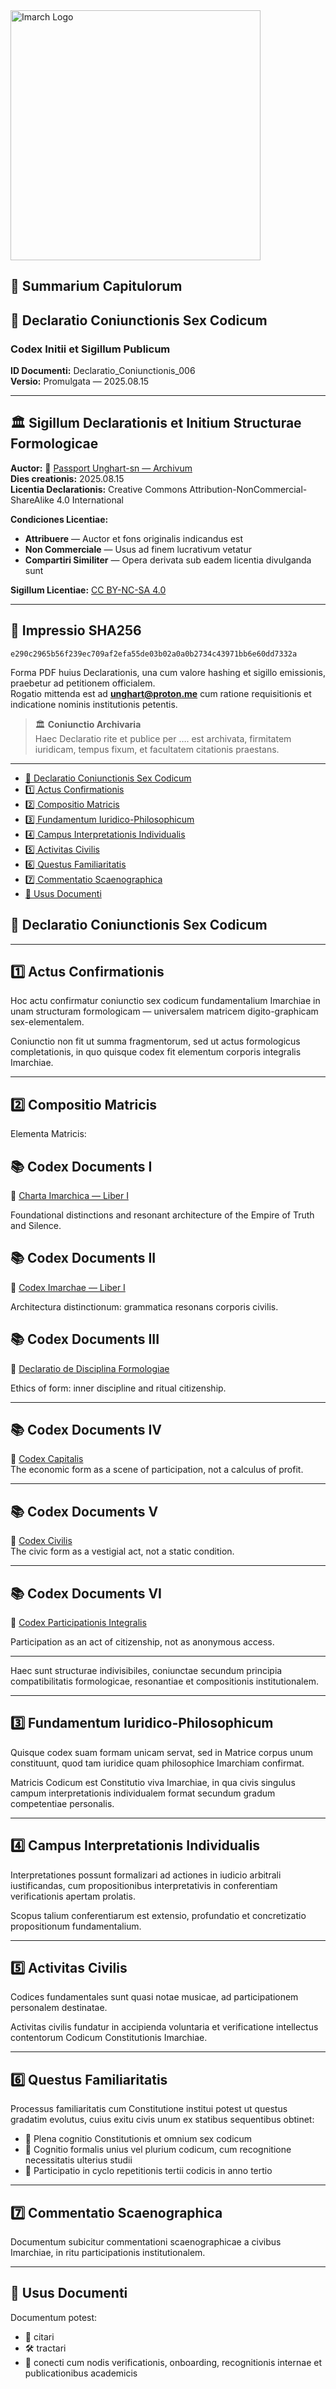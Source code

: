 <img src="./assets/logo_imarhc.jpg" alt="Imarch Logo" width="400"/>


<h2 id="summarium-capitulorum">📑 Summarium Capitulorum</h2>

<h2 id="declaratio-coniunctionis">📜 Declaratio Coniunctionis Sex Codicum</h2>

<h3 id="codex-initii">Codex Initii et Sigillum Publicum</h3>

**ID Documenti:** Declaratio_Coniunctionis_006  
**Versio:** Promulgata — 2025.08.15  

---

<h2 id="sigillum-declarationis">🏛️ Sigillum Declarationis et Initium Structurae Formologicae</h2>

**Auctor:** 📜 [Passport Unghart-sn — Archivum](https://archivum.imarch.sbs/passport_Unghart-sn_001)  
**Dies creationis:** 2025.08.15  
**Licentia Declarationis:** Creative Commons Attribution-NonCommercial-ShareAlike 4.0 International  

**Condiciones Licentiae:**
- **Attribuere** — Auctor et fons originalis indicandus est  
- **Non Commerciale** — Usus ad finem lucrativum vetatur  
- **Compartiri Similiter** — Opera derivata sub eadem licentia divulganda sunt  

**Sigillum Licentiae:** [CC BY-NC-SA 4.0](https://creativecommons.org/licenses/by-nc-sa/4.0/)

---

<h2 id="impressio-sha256">🔐 Impressio SHA256</h2>

`e290c2965b56f239ec709af2efa55de03b02a0a0b2734c43971bb6e60dd7332a`

Forma PDF huius Declarationis, una cum valore hashing et sigillo emissionis, praebetur ad petitionem officialem.  
Rogatio mittenda est ad **unghart@proton.me** cum ratione requisitionis et indicatione nominis institutionis petentis.

> 🏛️ **Coniunctio Archivaria**  
> Haec Declaratio rite et publice per …. est archivata, firmitatem iuridicam, tempus fixum, et facultatem citationis praestans.

---

- [📜 Declaratio Coniunctionis Sex Codicum](#declaratio-coniunctionis)  
- [1️⃣ Actus Confirmationis](#actus-confirmationis)  
- [2️⃣ Compositio Matricis](#compositio-matricis)  
- [3️⃣ Fundamentum Iuridico-Philosophicum](#fundamentum-iuridico-philosophicum)  
- [4️⃣ Campus Interpretationis Individualis](#campus-interpretationis)  
- [5️⃣ Activitas Civilis](#activitas-civilis)  
- [6️⃣ Questus Familiaritatis](#questus-familiaritatis)  
- [7️⃣ Commentatio Scaenographica](#commentatio-scaenographica)  
- [🧭 Usus Documenti](#usus-documenti)

<h2 id="declaratio-coniunctionis">📜 Declaratio Coniunctionis Sex Codicum</h2>

---

<h2 id="actus-confirmationis">1️⃣ Actus Confirmationis</h2>

Hoc actu confirmatur coniunctio sex codicum fundamentalium Imarchiae in unam structuram formologicam — universalem matricem digito-graphicam sex-elementalem.

Coniunctio non fit ut summa fragmentorum, sed ut actus formologicus completationis, in quo quisque codex fit elementum corporis integralis Imarchiae.

---

<h2 id="compositio-matricis">2️⃣ Compositio Matricis</h2>

Elementa Matricis:

## 📚 Codex Documents I  
📜 [Charta Imarchica — Liber I](https://acta.imarch.sbs/codex_acts/charta_liber_I)  

Foundational distinctions and resonant architecture of the Empire of Truth and Silence.  

## 📚 Codex Documents II  
📜 [Codex Imarchae — Liber I](https://acta.imarch.sbs/codex_acts/codex_imarcha_liber_I)  

Architectura distinctionum: grammatica resonans corporis civilis.

## 📚 Codex Documents III  
📜 [Declaratio de Disciplina Formologiae](https://acta.imarch.sbs/codex_acts/Declaratio_de_Disciplina_Formologiae)

Ethics of form: inner discipline and ritual citizenship.

---

## 📚 Codex Documents IV  
📜 [Codex Capitalis](https://acta.imarch.sbs/codex_acts/codex_capitalis)  
The economic form as a scene of participation, not a calculus of profit.

---

## 📚 Codex Documents V  
📜 [Codex Civilis](https://acta.imarch.sbs/codex_acts/codex_cvilis)  
The civic form as a vestigial act, not a static condition.

---

## 📚 Codex Documents VI  
📜 [Codex Participationis Integralis](https://acta.imarch.sbs/codex_acts/codex_participationis_integralis)


Participation as an act of citizenship, not as anonymous access.

---

Haec sunt structurae indivisibiles, coniunctae secundum principia compatibilitatis formologicae, resonantiae et compositionis institutionalem.

---

<h2 id="fundamentum-iuridico-philosophicum">3️⃣ Fundamentum Iuridico-Philosophicum</h2>

Quisque codex suam formam unicam servat, sed in Matrice corpus unum constituunt, quod tam iuridice quam philosophice Imarchiam confirmat.

Matricis Codicum est Constitutio viva Imarchiae, in qua civis singulus campum interpretationis individualem format secundum gradum competentiae personalis.

---

<h2 id="campus-interpretationis">4️⃣ Campus Interpretationis Individualis</h2>

Interpretationes possunt formalizari ad actiones in iudicio arbitrali iustificandas, cum propositionibus interpretativis in conferentiam verificationis apertam prolatis.

Scopus talium conferentiarum est extensio, profundatio et concretizatio propositionum fundamentalium.

---

<h2 id="activitas-civilis">5️⃣ Activitas Civilis</h2>

Codices fundamentales sunt quasi notae musicae, ad participationem personalem destinatae.

Activitas civilis fundatur in accipienda voluntaria et verificatione intellectus contentorum Codicum Constitutionis Imarchiae.

---

<h2 id="questus-familiaritatis">6️⃣ Questus Familiaritatis</h2>

Processus familiaritatis cum Constitutione institui potest ut questus gradatim evolutus, cuius exitu civis unum ex statibus sequentibus obtinet:

- 🔹 Plena cognitio Constitutionis et omnium sex codicum  
- 🔸 Cognitio formalis unius vel plurium codicum, cum recognitione necessitatis ulterius studii  
- 🔹 Participatio in cyclo repetitionis tertii codicis in anno tertio

---

<h2 id="commentatio-scaenographica">7️⃣ Commentatio Scaenographica</h2>

Documentum subicitur commentationi scaenographicae a civibus Imarchiae, in ritu participationis institutionalem.

---

<h2 id="usus-documenti">🧭 Usus Documenti</h2>

Documentum potest:

- 📌 citari  
- 🛠️ tractari  
- 🔗 conecti cum nodis verificationis, onboarding, recognitionis internae et publicationibus academicis





